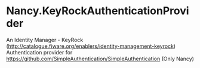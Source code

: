 # Nancy.KeyRockAuthenticationProvider
An Identity Manager - KeyRock (http://catalogue.fiware.org/enablers/identity-management-keyrock) Authentication provider for https://github.com/SimpleAuthentication/SimpleAuthentication (Only Nancy)

